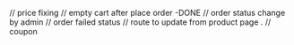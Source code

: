 // price fixing
// empty cart after place order -DONE
// order status change by admin
// order failed status
// route to update from product page .
// coupon